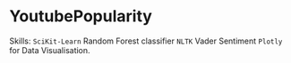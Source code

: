 # YoutubePopularity

Skills:
<code>SciKit-Learn</code> Random Forest classifier
<code>NLTK</code> Vader Sentiment
<code>Plotly</code> for Data Visualisation.
